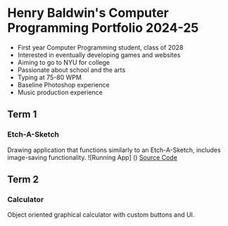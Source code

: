 # Henry Baldwin's Computer Programming Portfolio 2024-25
* First year Computer Programming student, class of 2028
* Interested in eventually developing games and websites
* Aiming to go to NYU for college
* Passionate about school and the arts
* Typing at 75-80 WPM
* Baseline Photoshop experience
* Music production experience
## Term 1
### Etch-A-Sketch
Drawing application that functions similarly to an Etch-A-Sketch, includes image-saving functionality.
![Running App] ()
[Source Code]()
## Term 2
### Calculator 
Object oriented graphical calculator with custom buttons and UI.
